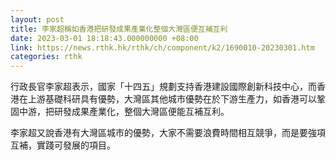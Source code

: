 ```yaml
---
layout: post
title: 李家超稱如香港把研發成果產業化整個大灣區便互補互利
date: 2023-03-01 18:18:43.000000000 +08:00
link: https://news.rthk.hk/rthk/ch/component/k2/1690010-20230301.htm
categories: rthk
---
```


行政長官李家超表示，國家「十四五」規劃支持香港建設國際創新科技中心，而香港在上游基礎科研具有優勢，大灣區其他城市優勢在於下游生產力，如香港可以鞏固中游，把研發成果產業化，整個大灣區便能互補互利。

李家超又說香港有大灣區城市的優勢，大家不需要浪費時間相互競爭，而是要強項互補，實踐可發展的項目。

